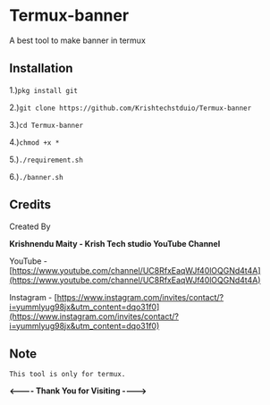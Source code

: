 # Termux-banner
A best tool to make banner in termux
## Installation
1.)`pkg install git`

2.)`git clone https://github.com/Krishtechstduio/Termux-banner`

3.)`cd Termux-banner`

4.)`chmod +x *`

5.)`./requirement.sh`

6.)`./banner.sh`

## Credits

Created By

**Krishnendu Maity - Krish Tech studio YouTube Channel**

YouTube - [https://www.youtube.com/channel/UC8RfxEaqWJf40lOQGNd4t4A](https://www.youtube.com/channel/UC8RfxEaqWJf40lOQGNd4t4A)

Instagram - [https://www.instagram.com/invites/contact/?i=yummlyug98jx&utm_content=dqo31f0](https://www.instagram.com/invites/contact/?i=yummlyug98jx&utm_content=dqo31f0)

## Note

`This tool is only for termux.`

**<---- Thank You for Visiting ---->**
